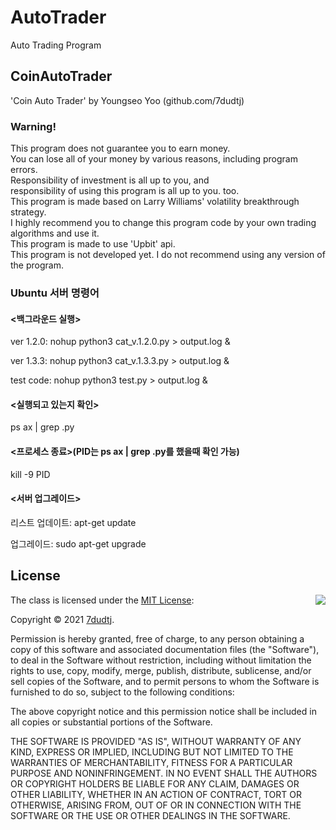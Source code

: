 # AutoTrader
Auto Trading Program

## CoinAutoTrader
'Coin Auto Trader' by Youngseo Yoo (github.com/7dudtj)  
### Warning!  
This program does not guarantee you to earn money.  
You can lose all of your money by various reasons, including program errors.  
Responsibility of investment is all up to you, and  
responsibility of using this program is all up to you. too.  
This program is made based on Larry Williams' volatility breakthrough strategy.  
I highly recommend you to change this program code by your own trading algorithms and use it.  
This program is made to use 'Upbit' api.  
This program is not developed yet. I do not recommend using any version of the program.  

### Ubuntu 서버 명령어

#### <백그라운드 실행>

ver 1.2.0: nohup python3 cat_v.1.2.0.py > output.log &

ver 1.3.3: nohup python3 cat_v.1.3.3.py > output.log &
 
test code: nohup python3 test.py > output.log &

 
#### <실행되고 있는지 확인> 

ps ax | grep .py
 

#### <프로세스 종료>(PID는 ps ax | grep .py를 했을때 확인 가능)

kill -9 PID

#### <서버 업그레이드>

리스트 업데이트: apt-get update 

업그레이드: sudo apt-get upgrade

## License

<img align="right" src="http://opensource.org/trademarks/opensource/OSI-Approved-License-100x137.png">

The class is licensed under the [MIT License](http://opensource.org/licenses/MIT):

Copyright &copy; 2021 [7dudtj](https://github.com/7dudtj).

Permission is hereby granted, free of charge, to any person obtaining a copy of this software and associated documentation files (the "Software"), to deal in the Software without restriction, including without limitation the rights to use, copy, modify, merge, publish, distribute, sublicense, and/or sell copies of the Software, and to permit persons to whom the Software is furnished to do so, subject to the following conditions:

The above copyright notice and this permission notice shall be included in all copies or substantial portions of the Software.

THE SOFTWARE IS PROVIDED "AS IS", WITHOUT WARRANTY OF ANY KIND, EXPRESS OR IMPLIED, INCLUDING BUT NOT LIMITED TO THE WARRANTIES OF MERCHANTABILITY, FITNESS FOR A PARTICULAR PURPOSE AND NONINFRINGEMENT. IN NO EVENT SHALL THE AUTHORS OR COPYRIGHT HOLDERS BE LIABLE FOR ANY CLAIM, DAMAGES OR OTHER LIABILITY, WHETHER IN AN ACTION OF CONTRACT, TORT OR OTHERWISE, ARISING FROM, OUT OF OR IN CONNECTION WITH THE SOFTWARE OR THE USE OR OTHER DEALINGS IN THE SOFTWARE.
